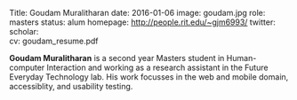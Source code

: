 Title: Goudam Muralitharan
date: 2016-01-06
image: goudam.jpg
role: masters
status: alum
homepage: http://people.rit.edu/~gjm6993/
twitter:  
scholar:  
cv: goudam_resume.pdf

**Goudam Muralitharan** is a second year Masters student in Human-computer Interaction and working as a research assistant in the Future Everyday Technology lab. His work focusses in the web and mobile domain, accessiblity, and usability testing.
